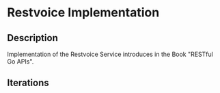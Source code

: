 # Restvoice Implementation

## Description
Implementation of the Restvoice Service introduces in the Book "RESTful Go APIs".

## Iterations
